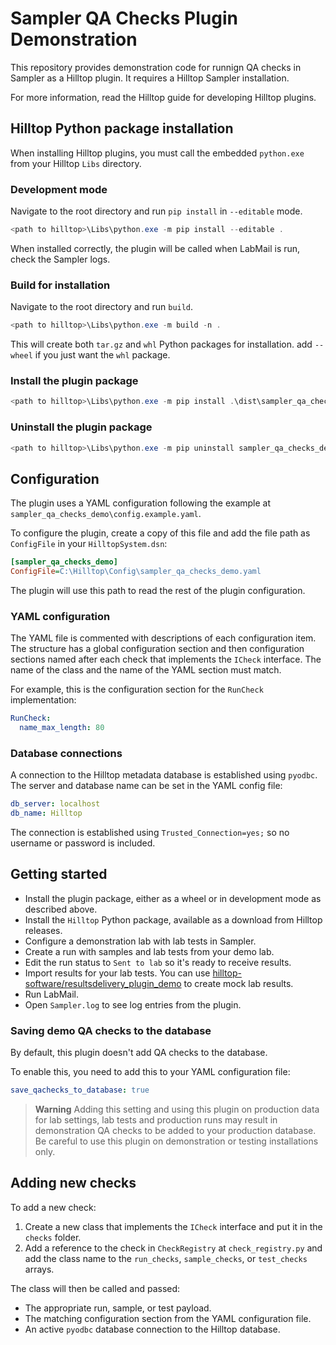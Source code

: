 # Sampler QA Checks Plugin Demonstration

This repository provides demonstration code for runnign QA checks in Sampler as a Hilltop plugin. It requires a Hilltop Sampler installation.

For more information, read the Hilltop guide for developing Hilltop plugins.

## Hilltop Python package installation

When installing Hilltop plugins, you must call the embedded `python.exe` from your Hilltop `Libs` directory.

### Development mode

Navigate to the root directory and run `pip install` in `--editable` mode.

```powershell
<path to hilltop>\Libs\python.exe -m pip install --editable .
```

When installed correctly, the plugin will be called when LabMail is run, check the Sampler logs.

### Build for installation

Navigate to the root directory and run `build`.

```powershell
<path to hilltop>\Libs\python.exe -m build -n .
```

This will create both `tar.gz` and `whl` Python packages for installation. add `--wheel` if you just want the `whl` package.

### Install the plugin package

```powershell
<path to hilltop>\Libs\python.exe -m pip install .\dist\sampler_qa_checks_demo-1.0-py3-none-any.whl
```

### Uninstall the plugin package

```powershell
<path to hilltop>\Libs\python.exe -m pip uninstall sampler_qa_checks_demo
```

## Configuration

The plugin uses a YAML configuration following the example at `sampler_qa_checks_demo\config.example.yaml`.

To configure the plugin, create a copy of this file and add the file path as `ConfigFile` in your `HilltopSystem.dsn`:

```ini
[sampler_qa_checks_demo]
ConfigFile=C:\Hilltop\Config\sampler_qa_checks_demo.yaml
```

The plugin will use this path to read the rest of the plugin configuration.

### YAML configuration

The YAML file is commented with descriptions of each configuration item. The structure has a global configuration section and then configuration sections named after each check that implements the `ICheck` interface. The name of the class and the name of the YAML section must match.

For example, this is the configuration section for the `RunCheck` implementation:

```yaml
RunCheck:
  name_max_length: 80
```

### Database connections

A connection to the Hilltop metadata database is established using `pyodbc`. The server and database name can be set in the YAML config file:

```yaml
db_server: localhost
db_name: Hilltop
```

The connection is established using `Trusted_Connection=yes;` so no username or password is included.

## Getting started

* Install the plugin package, either as a wheel or in development mode as described above.
* Install the `Hilltop` Python package, available as a download from Hilltop releases.
* Configure a demonstration lab with lab tests in Sampler.
* Create a run with samples and lab tests from your demo lab.
* Edit the run status to `Sent to lab` so it's ready to receive results.
* Import results for your lab tests. You can use [hilltop-software/resultsdelivery_plugin_demo](https://github.com/hilltop-software/resultsdelivery_plugin_demo) to create mock lab results.
* Run LabMail.
* Open `Sampler.log` to see log entries from the plugin.

### Saving demo QA checks to the database

By default, this plugin doesn't add QA checks to the database.

To enable this, you need to add this to your YAML configuration file:

```yaml
save_qachecks_to_database: true
```

> **Warning**
Adding this setting and using this plugin on production data for lab settings, lab tests and production runs may result in demonstration QA checks to be added to your production database. Be careful to use this plugin on demonstration or testing installations only.

## Adding new checks

To add a new check:

1. Create a new class that implements the `ICheck` interface and put it in the `checks` folder.
2. Add a reference to the check in `CheckRegistry` at `check_registry.py` and add the class name to the `run_checks`, `sample_checks`, or `test_checks` arrays.

The class will then be called and passed:

* The appropriate run, sample, or test payload.
* The matching configuration section from the YAML configuration file.
* An active `pyodbc` database connection to the Hilltop database.